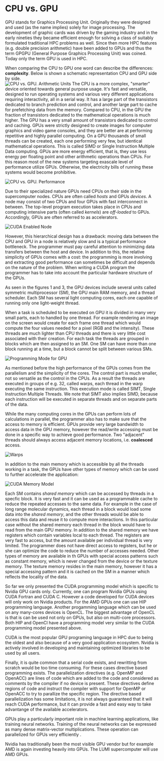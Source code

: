 # CPU vs. GPU

GPU stands for Graphics Processing Unit. Originally they were designed and used (as the name implies) solely for image processing. The development of graphic cards was driven by the gaming industry and in the early nineties they became efficient enough for solving a class of suitably formulated traditional HPC problems as well.  Since then more HPC features (e.g. double precision arithmetic) have been added to GPUs and thus the term GPGPU (General Purpose Graphics Processing Unit) was coined. Today only the term GPU is used in HPC. 

When comparing the CPU to GPU one word can describe the differences: **complexity**. Below is shown a schematic representation CPU and GPU side by side.  
![CPU vs. GPU. Arithmetic Units](Images/CPU_vs_GPU_alu.png)
The CPU is a more complex, "smarter" device oriented towards general purpose usage. It's fast and versatile, designed to run operating systems and various very different applications requiring interactivity, all in a serial way.  It has a large part of the transistors dedicated to branch prediction and control,  and another large part to cache for prefetching data from the memory. Compared to CPU, in the GPU the fraction of transistors dedicated to the mathematical operations is much higher. The GPU has a very small amount of transistors dedicated to control and caching. GPUs were strictly designed to create images for computer graphics and video game consoles, and they are better are at performing repetitive and highly parallel computing.  On a GPU thousands of small threads can be created, each one performing very few, but identical mathematical operations. This is called SIMD or Single Instruction Multiple Data computing. GPUs are more energy efficient, that is, they use less energy per floating point and other arithmetic operations than CPUs. For this reason most of the new systems targeting exascale level of performance utilize GPUs. Otherwise, the electricity bills of running these systems would become prohibitive.

![CPU vs. GPU. Performance](Images/Performance_Comparison.jpeg)

Due to their specialized nature GPUs need CPUs on their side in the supercomputer nodes. CPUs are often called *hosts* and GPUs *devices*. A node may consist of two CPUs and four GPUs with fast interconnect in between. The top-level program execution takes place in CPUs and computing intensive parts (often called *kernels*) are *off-loaded* to GPUs. Accordingly, GPUs are often referred to as accelerators.

![CUDA Enabled Node](Images/cuda_hrdw.jpeg)

However, this hierarchical design has a drawback: moving data between the CPU and GPU in a node is relatively slow and is a typical performance bottleneck. The programmer must pay careful attention to minimizing data transfers between the host and device. In addition to this, the relative simplicity of GPUs comes with a cost: the programming is more involving and extracting good performance can sometimes be difficult and depends on the nature of the problem. When writing a CUDA program the programmer has to take into account the particular hardware structure of the GPUs. 

As seen in the figures 1 and 3, the GPU devices include several units called symmetric multiprocessor (SM), the GPU main RAM memory, and a thread scheduler. Each SM has several light computing cores, each one capable of running only one light-weight thread. 

When a task is scheduled to be executed on GPU it is divided in many very small parts, each to handled by one thread. For example rendering an image on the screen would create for each frame one thread which would compute the four values needed for a pixel (RGB and the intensity). These threads are much lighter than CPU threads and there is very little cost associated with their creation.  For each task the threads are grouped in blocks which are then assigned to an SM. One SM can have more than one block running at a time, but a block cannot be split between various SMs.

![Programming Mode for GPU](Images/prog_model.jpg)

As mentioned before the high performance of the GPUs comes from the parallelism and the simplicity of the cores. The control part is much smaller, not so versatile as the control in the CPUs.  As a result the threads are executed in groups of e.g. 32, called warps, each thread in the warp executing the same instruction. This execution mode is called SIMT, Single Instruction Multiple Threads. We note that SIMT also implies SIMD, because each instruction will be executed in separate threads and on separate parts of the data. 

While the many computing cores in the GPUs can perform lots of calculations in parallel, the programmer also has to make sure that the access to memory is efficient. GPUs provide very large bandwidth to access data in the GPU memory, however the read/write accessing must be done in a specific way to achieve good performance. Two "adjacent" threads should always access adjacent memory locations, i.e. **coalesced** access. 

![Warps](Images/loom.jpg)

In addition to the main memory which is accessible by all the threads working in a task, the GPUs have other types of memory which can be used to further accelerate the application: 

![CUDA Memory Model](Images/mem_model_cuda.png)

Each SM contains *shared memory* which can be accessed by threads in a specfic block. It is very fast and it can be used as a programmable cache to reduce the repeated accesses to the same data. For example in the case of long range molecular dynamics, each thread in a block would load some data into the *shared memory*, and the other threads would be able to access this data and reuse it to compute more interactions. In this particular case without the shared memory each thread in the block would have to read from the main GPU memory. In addition to the shared memory we have registers which contain variables local to each thread. The registers are very fast to access, but the amount available per individual thread is very limited. The programmer does not have direct access to registers, but he or she can optimize the code to reduce the number of accesses needed. Other types of memory are available in th GPUs with special access patterns such as constant memory, which is never changed from the device or the texture memory. The texture memory resides in the main memory, however it has a special accessing pattern and it is cached on the SM in a manner which reflects the locality of the data. 

So far we only presented the CUDA programming model which is specific to Nvidia GPU cards only. Currently, one can program Nvidia GPUs using CUDA Fortran and CUDA C. However a code developed for CUDA devices will only work on Nvidia products. For the AMD GPUs one can use HIP programming language. Another progamming language which can be used on any many-cores devices is OpenCL. The biggest advantage of OpenCL is that is can be used not only on GPUs, but also on multi-core processors. Both HIP and OpenCl have a programming model very similar to the CUDA programming model presented above. 

CUDA is the most popular GPU programing language in HPC due to being the oldest and also because of a very good application ecosystem. Nvidia is actively involved in developing and maintaining optimized libraries to be used by all users. 

Finally, it is quite common that a serial code exists, and rewritting from scratch would be too time consuming. For these cases directive based programming exists. The parallelization directives (e.g. OpenMP and OpenACC) are lines of code which are added to the code and considered as comments by the compiler if no device is present. These directives define regions of code and instruct the compiler with support for OpenMP or OpenACC to try to parallize the specific region. The directive based parallelization has some limitations, it is not always guaranteed that it will reach CUDA performance, but it can provide a fast and easy way to take advantange of the available accelerators.

GPUs play a particularly important role in machine learning applications, like training neural networks. Training of the neural networks can be expressed as many dense matrix-vector multiplications. These operation can parallelized for GPUs very efficiently
.

Nvidia has traditionally been the most visible GPU vendor but for example AMD is again investing heavily into GPUs. The LUMI supercomputer will use AMD GPUs. 
